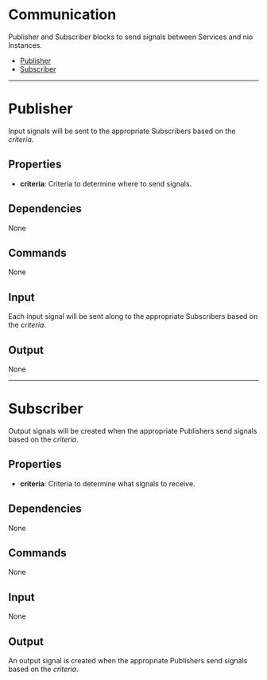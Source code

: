 Communication
=======

Publisher and Subscriber blocks to send signals between Services and nio Instances.

-   [Publisher](https://github.com/nio-blocks/communication#publisher)
-   [Subscriber](https://github.com/nio-blocks/communication#subscriber)

***

Publisher
===========

Input signals will be sent to the appropriate Subscribers based on the *criteria*.

Properties
--------------

-   **criteria**: Criteria to determine where to send signals.


Dependencies
----------------
None

Commands
----------------
None

Input
-------
Each input signal will be sent along to the appropriate Subscribers based on the *criteria*.

Output
---------
None

***

Subscriber
===========

Output signals will be created when the appropriate Publishers send signals based on the *criteria*.

Properties
--------------

-   **criteria**: Criteria to determine what signals to receive.


Dependencies
----------------
None

Commands
----------------
None

Input
-------
None

Output
---------
An output signal is created when the appropriate Publishers send signals based on the *criteria*.
